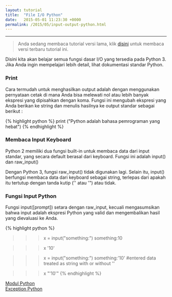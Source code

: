 ```yaml
---
layout: tutorial
title:  "File I/O Python"
date:   2015-05-01 11:23:30 +0000
permalink: /2015/05/input-output-python.html
---
```


---
> Anda sedang membaca tutorial versi lama, klik [disini](/tutorial/file-io-python) untuk membaca versi terbaru tutorial ini.



Disini kita akan belajar semua fungsi dasar I/O yang tersedia pada Python 3. Jika Anda ingin mempelajari lebih detail, lihat dokumentasi standar Python.

### Print

Cara termudah untuk menghasilkan output adalah dengan menggunakan pernyataan cetak di mana Anda bisa melewati nol atau lebih banyak ekspresi yang dipisahkan dengan koma. Fungsi ini mengubah ekspresi yang Anda berikan ke string dan menulis hasilnya ke output standar sebagai berikut :

{% highlight python %}
print ("Python adalah bahasa pemrograman yang hebat")
{% endhighlight %}

### Membaca Input Keyboard

Python 2 memiliki dua fungsi built-in untuk membaca data dari input standar, yang secara default berasal dari keyboard. Fungsi ini adalah input() dan raw_input()

Dengan Python 3, fungsi raw_input() tidak digunakan lagi. Selain itu, input() berfungsi membaca data dari keyboard sebagai string, terlepas dari apakah itu tertutup dengan tanda kutip ('' atau '") atau tidak.

### Fungsi Input Python

Fungsi input([prompt]) setara dengan raw_input, kecuali mengasumsikan bahwa input adalah ekspresi Python yang valid dan mengembalikan hasil yang dievaluasi ke Anda.


{% highlight python %}
>>> x = input("something:")
something:10

>>> x
'10'

>>> x = input("something:")
something:'10' #entered data treated as string with or without ''

>>> x
"'10'"
{% endhighlight %}




<div class="row navigation-tutorial">
    <div class="col-md-6 prev-tutorial">
        <a href="/tutorial/modul-python"><i class="fas fa-arrow-circle-left"></i>Modul Python</a>
    </div>
    <div class="col-md-6 next-tutorial">
        <a href="/tutorial/exception-python" class="hoverable">Exception Python<i class="fas fa-arrow-circle-right"></i></a>
    </div>
</div>
